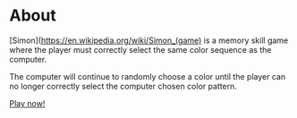 # About
[Simon](https://en.wikipedia.org/wiki/Simon_(game) is a memory skill game where the player must correctly select the same color sequence as the computer.

The computer will continue to randomly choose a color until the player can no longer correctly select the computer chosen color pattern.

[Play now!](https://victoria-soto.github.io/SimonGame/)
